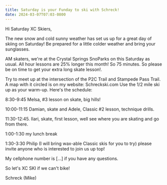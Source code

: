 ```yaml
---
title: Saturday is your Funday to ski with Schreck!
date: 2024-03-07T07:03-0800
---
```

Hi Saturday XC Skiers, 

The new snow and cold sunny weather has set us up for a great day of skiing on Saturday! Be prepared for a little colder weather and bring your sunglasses. 

AM skaters, we're at the Crystal Springs SnoParks on this Saturday as usual. All hour lessons are 25% longer this month! So 75 minutes. So please be on time to get your extra long skate lesson!. 

Try to meet up at the intersection of the P2C Trail and Stampede Pass Trail.  A map with it circled is on my website: Schreckski.com 
Use the 1/2 mile ski up as your warm-up. Here's the schedule:

8:30-9:45  Melsa, #3 lesson on skate, big hills!

10:00-11:15 Damian, skate and Adele, Classic #2 lesson, technique drills.

11:30-12:45. Ilari, skate, first lesson,  well see where you are skating and go from there.

1:00-1:30 my lunch break

1:30-3:30 Philip (I will bring wax-able Classic skis for you to try) please invite anyone who is interested to join us up top! 

My cellphone number is [...] if you have any questions. 

So let's XC SKI if we can't bike!

Schreck (Mike)
